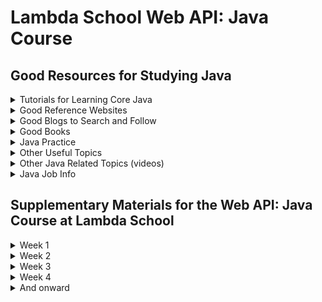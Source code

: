 # Lambda School Web API: Java Course

## Good Resources for Studying Java

<details><summary>Tutorials for Learning Core Java</summary>
<p>

### Greenfoot Introducting Java using 2d Animation

[https://www.greenfoot.org/doc/joy-of-code](https://www.greenfoot.org/doc/joy-of-code)

---
### Princenton On-line Textbook

[https://introcs.cs.princeton.edu/java/home](https://introcs.cs.princeton.edu/java/home/)

---
### How To Do It In Java

[https://howtodoinjava.com](https://howtodoinjava.com)

---
### Simplified Java Tutorial

[https://www.w3schools.com/java/](https://www.w3schools.com/java/)

---
### Udacity Introduction to Java

[http://horstmann.com/sjsu/cs046/](http://horstmann.com/sjsu/cs046/)

  
### Codeforhunger Java Basic Exercises

[https://codeforhunger.blogspot.com](https://codeforhunger.blogspot.com/2021/10/Java%20Programming%20Exercises%20with%20their%20Solutions.html)

  
---
### Java in 60 Minutes

[https://youtu.be/3Ky9MZyL8r4](https://youtu.be/3Ky9MZyL8r4)

---
### Udemy Java Programming Masterclass for Software Developers (around $10.00)

[https://www.udemy.com/java-the-complete-java-developer-course/?couponCode=LPA-JAVA-MCLASS](https://www.udemy.com/java-the-complete-java-developer-course/?couponCode=LPA-JAVA-MCLASS)

---
</p>
</details>

<details><summary>Good Reference Websites</summary>
<p>
  
### Survival Guide for Java Web20

[https://www.gettoby.com/p/3hk9v0vk0q5g](https://www.gettoby.com/p/3hk9v0vk0q5g)

---
### Specific Lambda Java Class Info Done by a Former Student

[https://github.com/austie702/java-glossary-tutorial.git](https://github.com/austie702/java-glossary-tutorial.git)

---
### The Offical Website for Spring

[https://spring.io](https://spring.io)

---
### Spring Framework

[https://www.tutorialspoint.com/spring/index.htm](https://www.tutorialspoint.com/spring/index.htm)

---
### Geeks for Geeks Java Programming Language including good interview questions

[https://www.geeksforgeeks.org/java/](https://www.geeksforgeeks.org/java/)

---
### Java interview prep: 15 Java interview questions
[https://blog.educative.io/15-java-interview-questions/](https://blog.educative.io/15-java-interview-questions/)

---
### Common Java Errors

[http://cs-people.bu.edu/dgs/courses/cs111-old/assignments/errors.html](http://cs-people.bu.edu/dgs/courses/cs111-old/assignments/errors.html)

---
### On Going Glossary for JX (started by Austin Howes)

[https://github.com/austie702/java-glossary-tutorial.git](https://github.com/austie702/java-glossary-tutorial.git)

---
</p>
</details>

<details><summary>Good Blogs to Search and Follow</summary>
<p>
  
### Java Spring Great Examples Baeldung

[https://www.baeldung.com](https://www.baeldung.com)

---
### Spring Framework Guru

[https://springframework.guru](https://springframework.guru)

---
### Callicoder

[https://www.callicoder.com/categories/java/](https://www.callicoder.com/categories/java/)

---
### Pivotal's Spring Blog

[https://spring.io/blog](https://spring.io/blog)

---
</p>
</details>

<details><summary>Good Books</summary>
<p>

### Java Methods - my go to book for Core Java

[http://www.skylit.com/jm.html](http://www.skylit.com/jm.html)

---
### Code Dated by set the foundation for Java Spring

[https://www.amazon.com/Spring-REST-Balaji-Varanasi/dp/1484208242](https://www.amazon.com/Spring-REST-Balaji-Varanasi/dp/1484208242)

---
### THE book on writing effective Java Code.

[https://www.amazon.com/Effective-Java-Joshua-Bloch-ebook/dp/B078H61SCH/](https://www.amazon.com/Effective-Java-Joshua-Bloch-ebook/dp/B078H61SCH/)

---
### Data Structures and Algorithms in Java

[https://www.amazon.com/Data-Structures-Algorithms-Java-6th-ebook/dp/B00JDRQF8C/](https://www.amazon.com/Data-Structures-Algorithms-Java-6th-ebook/dp/B00JDRQF8C/)

---
</p>
</details>

<details><summary>Java Practice</summary>
<p>

### Space Battle Arena
Fun practice with Java! Requires some setting up and 2+ people for best results

[http://mikeware.github.io/SpaceBattleArena/](http://mikeware.github.io/SpaceBattleArena/)

---
### Code Wars

[https://www.codewars.com/](https://www.codewars.com/)

---
</p>
</details>
<details><summary>Other Useful Topics</summary>
<p>
  
### THE Online PostgreSQL Tutorial

[https://www.tutorialspoint.com/postgresql/postgresql_tutorial.pdf](https://www.tutorialspoint.com/postgresql/postgresql_tutorial.pdf)

---
### Rest Web API articles

[https://restful.io/](https://restful.io/)

---
### JetBrains IntelliJ IDEA IDE

[https://www.jetbrains.com/help/idea/getting-started.html](https://www.jetbrains.com/help/idea/getting-started.html)

---
### How to Unfork a repo on GitHub
[https://dev.to/nickymeuleman/how-to-unfork-a-repo-on-github-2a8](https://dev.to/nickymeuleman/how-to-unfork-a-repo-on-github-2a8)

---
</p>
</details>

<details><summary>Other Java Related Topics (videos)</summary>
<p>

### Moving beyond REST: GraphQL and Java with Pratik Patel - Denver JUG Jan 2019

[https://youtu.be/Y9g4j1nsFS0](https://youtu.be/Y9g4j1nsFS0)

---
</p>
</details>

<details><summary>Java Job Info</summary>
<p>

### Java job market trends for 2019 from Recallact

[https://www.recallact.com/presentation/java-job-market-trends-2019](https://www.recallact.com/presentation/java-job-market-trends-2019)

---

### Companies Using Java from Stackshare

[https://stackshare.io/java](https://stackshare.io/java)

---
</p>
</details>

## Supplementary Materials for the Web API: Java Course at Lambda School

<details><summary>Week 1</summary>
<p>
<details><summary>Day 1</summary>
<p>
Information for Day 1

---
</p>
</details>
<details><summary>Day 2</summary>
<p>
Information for Day 2

---
</p>
</details>

<details><summary>Day 3</summary>
<p>
Information for Day 3

---
</p>
</details>

<details><summary>Day 4</summary>
<p>
Information for Day 4

---
</p>
</details>
---
</p>
</details>

<details><summary>Week 2</summary>
<p>
<details><summary>Day 1</summary>
<p>
Information for Day 1

---
</p>
</details>
<details><summary>Day 2</summary>
<p>
Information for Day 2

---
</p>
</details>

<details><summary>Day 3</summary>
<p>
Information for Day 3

---
</p>
</details>

<details><summary>Day 4</summary>
<p>
Information for Day 4

---
</p>
</details>
---
</p>
</details>

<details><summary>Week 3</summary>
<p>
<details><summary>Day 1</summary>
<p>
Information for Day 1

---
</p>
</details>
<details><summary>Day 2</summary>
<p>
Information for Day 2

---
</p>
</details>

<details><summary>Day 3</summary>
<p>
Information for Day 3

---
</p>
</details>

<details><summary>Day 4</summary>
<p>
Information for Day 4

---
</p>
</details>
---
</p>
</details>

<details><summary>Week 4</summary>
<p>
<details><summary>Day 1</summary>
<p>
Information for Day 1

---
</p>
</details>
<details><summary>Day 2</summary>
<p>
Information for Day 2

---
</p>
</details>

<details><summary>Day 3</summary>
<p>
Information for Day 3

---
</p>
</details>

<details><summary>Day 4</summary>
<p>
Information for Day 4

---
</p>
</details>

---
</p>
</details>

<details><summary>And onward</summary>
<p>
  
### More Topics to follow

---
</p>
</details>
